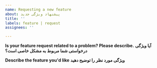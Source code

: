 ```yaml
---
name: Requesting a new feature
about: پیشنهاد ویژگی جدید
title: ''
labels: feature | request
assignees: ''

---
```


**Is your feature request related to a problem? Please describe.**
**آیا ویژگی درخواستی شما مربوط به مشکل خاصی است؟**


**Describe the feature you'd like**
**ویژگی مورد نظر را توضیح دهید**
